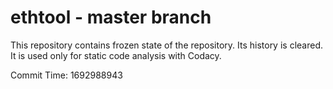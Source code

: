 # ethtool - master branch

This repository contains frozen state of the repository.
Its history is cleared. It is used only for static code
analysis with Codacy.

Commit Time: 1692988943